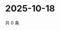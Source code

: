 # 2025-10-18

共 0 条

<!-- BEGIN ZHIHUVIDEO -->
<!-- 最后更新时间 Sat Oct 18 2025 04:12:55 GMT+0800 (China Standard Time) -->

<!-- END ZHIHUVIDEO -->
